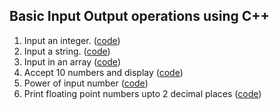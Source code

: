 ## Basic Input Output operations using C++
1. Input an integer. ([code](inp_int.cpp))
2. Input a string. ([code](inp_str.cpp))
3. Input in an array ([code](input_arr.cpp))
4. Accept 10 numbers and display ([code](accept_numbers_in_arr.c))
5. Power of input number ([code](toThePower.cpp))
6. Print floating point numbers upto 2 decimal places ([code](print_2f_precision.cpp))